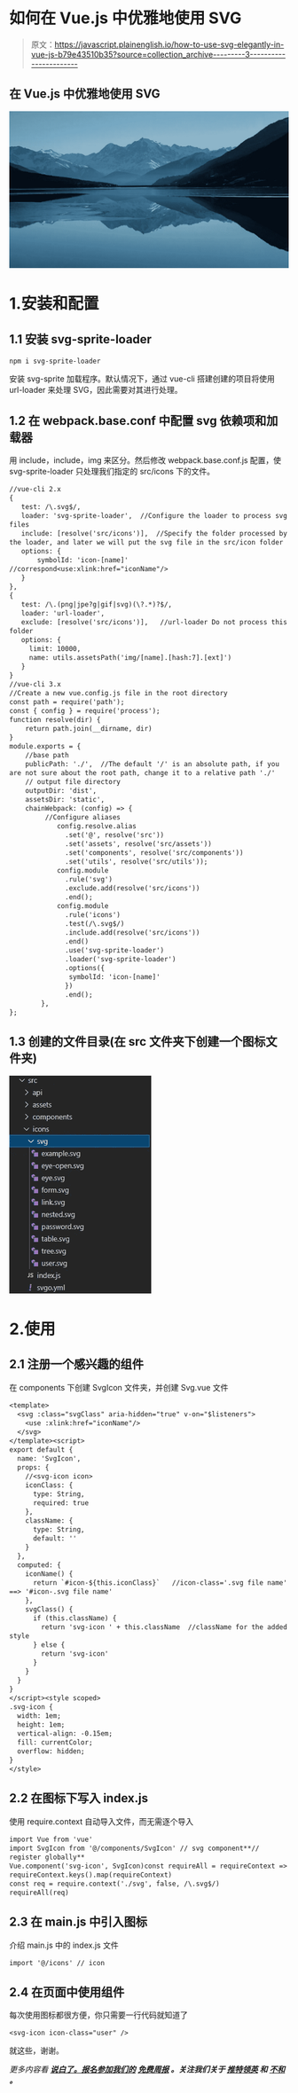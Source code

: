 # 如何在 Vue.js 中优雅地使用 SVG

> 原文：<https://javascript.plainenglish.io/how-to-use-svg-elegantly-in-vue-js-b79e43510b35?source=collection_archive---------3----------------------->

## 在 Vue.js 中优雅地使用 SVG

![](img/e80a710ffe54aee4c7b607b2d2a86018.png)

# 1.安装和配置

## 1.1 安装 svg-sprite-loader

```
npm i svg-sprite-loader
```

安装 svg-sprite 加载程序。默认情况下，通过 vue-cli 搭建创建的项目将使用 url-loader 来处理 SVG，因此需要对其进行处理。

## 1.2 在 webpack.base.conf 中配置 svg 依赖项和加载器

用 include，include，img 来区分。然后修改 webpack.base.conf.js 配置，使 svg-sprite-loader 只处理我们指定的 src/icons 下的文件。

```
//vue-cli 2.x
{
   test: /\.svg$/,
   loader: 'svg-sprite-loader',  //Configure the loader to process svg files
   include: [resolve('src/icons')],  //Specify the folder processed by the loader, and later we will put the svg file in the src/icon folder
   options: {
       symbolId: 'icon-[name]' //correspond<use:xlink:href="iconName"/>
   }
},
{
   test: /\.(png|jpe?g|gif|svg)(\?.*)?$/,
   loader: 'url-loader',
   exclude: [resolve('src/icons')],   //url-loader Do not process this folder
   options: {
     limit: 10000,
     name: utils.assetsPath('img/[name].[hash:7].[ext]')
   }
}  
//vue-cli 3.x
//Create a new vue.config.js file in the root directory
const path = require('path');
const { config } = require('process');
function resolve(dir) {
    return path.join(__dirname, dir)
}
module.exports = {
    //base path
    publicPath: './',  //The default '/' is an absolute path, if you are not sure about the root path, change it to a relative path './'
    // output file directory
    outputDir: 'dist',
    assetsDir: 'static',
    chainWebpack: (config) => {
         //Configure aliases
            config.resolve.alias
              .set('@', resolve('src'))
              .set('assets', resolve('src/assets'))
              .set('components', resolve('src/components'))
              .set('utils', resolve('src/utils'));
            config.module  
              .rule('svg')
              .exclude.add(resolve('src/icons'))
              .end();
            config.module
              .rule('icons')   
              .test(/\.svg$/)
              .include.add(resolve('src/icons'))
              .end()
              .use('svg-sprite-loader')
              .loader('svg-sprite-loader')
              .options({
               symbolId: 'icon-[name]'
              })
              .end();
        },
};
```

## 1.3 创建的文件目录(在 src 文件夹下创建一个图标文件夹)

![](img/948a7a5402eda599921304f9f19fcec3.png)

# 2.使用

## **2.1 注册一个感兴趣的组件**

在 components 下创建 SvgIcon 文件夹，并创建 Svg.vue 文件

```
<template>
  <svg :class="svgClass" aria-hidden="true" v-on="$listeners">
    <use :xlink:href="iconName"/>
  </svg>
</template><script>
export default {
  name: 'SvgIcon',
  props: {
    //<svg-icon icon>
    iconClass: {  
      type: String,
      required: true
    },
    className: {
      type: String,
      default: ''
    }
  },
  computed: {
    iconName() {
      return `#icon-${this.iconClass}`   //icon-class='.svg file name' ==> '#icon-.svg file name'
    },
    svgClass() {
      if (this.className) {
        return 'svg-icon ' + this.className  //className for the added style
      } else {
        return 'svg-icon'
      }
    }
  }
}
</script><style scoped>
.svg-icon {
  width: 1em;
  height: 1em;
  vertical-align: -0.15em;
  fill: currentColor;
  overflow: hidden;
}
</style>
```

## 2.2 在图标下写入 index.js

使用 require.context 自动导入文件，而无需逐个导入

```
import Vue from 'vue'
import SvgIcon from '@/components/SvgIcon' // svg component**// register globally**
Vue.component('svg-icon', SvgIcon)const requireAll = requireContext => requireContext.keys().map(requireContext)
const req = require.context('./svg', false, /\.svg$/)
requireAll(req)
```

## 2.3 在 main.js 中引入图标

介绍 main.js 中的 index.js 文件

```
import '@/icons' // icon
```

## 2.4 在页面中使用组件

每次使用图标都很方便，你只需要一行代码就知道了

```
<svg-icon icon-class="user" />
```

就这些，谢谢。

*更多内容看* [***说白了。报名参加我们的***](https://plainenglish.io/) **[***免费周报***](http://newsletter.plainenglish.io/) *。关注我们关于* [***推特***](https://twitter.com/inPlainEngHQ)[***领英***](https://www.linkedin.com/company/inplainenglish/) *和* [***不和***](https://discord.gg/GtDtUAvyhW) ***。*****